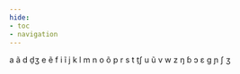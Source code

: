 ```yaml
---
hide:
- toc
- navigation
---
```

a
ã
d
d̠ʒ
e
ẽ
f
i
ĩ
j
k
l
m
n
o
õ
p
r
s
t
t̠ʃ
u
ũ
v
w
z
ŋ
ɓ
ɔ
ɛ
ɡ
ɲ
ʃ
ʒ
